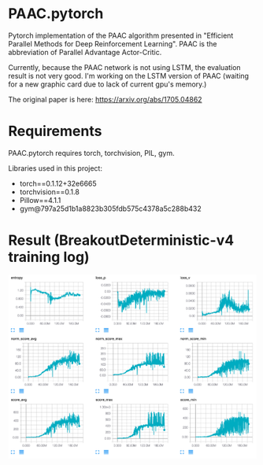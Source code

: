 # PAAC.pytorch
Pytorch implementation of the PAAC algorithm presented in "Efficient Parallel Methods for Deep Reinforcement Learning". PAAC is the abbreviation of Parallel Advantage Actor-Critic.

Currently, because the PAAC network is not using LSTM, the evaluation result is not very good. I'm working on the LSTM version of PAAC (waiting for a new graphic card due to lack of current gpu's memory.)

The original paper is here: https://arxiv.org/abs/1705.04862

# Requirements
PAAC.pytorch requires torch, torchvision, PIL, gym.

Libraries used in this project:

* torch==0.1.12+32e6665
* torchvision==0.1.8
* Pillow==4.1.1
* gym@797a25d1b1a8823b305fdb575c4378a5c288b432

# Result (BreakoutDeterministic-v4 training log)
![log](log.png)
